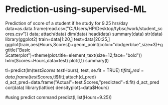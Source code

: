 # Prediction-using-supervised-ML
Prediction of score of a student if he study for 9.25 hrs/day
data=as.data.frame(read.csv("C:/Users/HP/Desktop/tybsc/work/student_scores.csv"))
data;
attach(data)
dim(data)
head(data)
summary(data)
str(data)
library(ggplot2)
train=data[1:20,]
test=data[20:25,]
ggplot(train,aes(Hours,Scores))+geom_point(color="dodgerblue",size=3)+ggtitle("Basic Scatterplot")+theme(plot.title=element_text(size=12,face="bold"))
l=lm(Scores~Hours,data=test)
plot(l,1)
summary(l)

tl=predict(lm(test$Scores ~ test$Hours), test, se.fit = TRUE)
tl$fit
d_pred=data.frame(test$Scores,tl$fit);attach(d_pred)
d_act_pred=data.frame("Actual"=test.Scores,"predicted"=tl.fit)
d_act_pred
cor(data)
library(lattice)
densityplot(~data$Hours)

#using predict command
predict(l,list(Hours=9.25))
